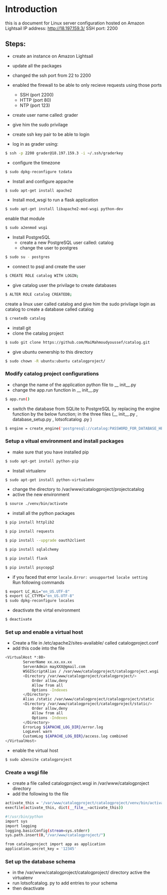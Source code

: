 # Introduction 

this is a document for Linux server configuration hosted on Amazon Lightsail
IP address: http://18.197.159.3/
SSH port: 2200 

## Steps: 
- create an instance on Amazon Lightsail
- update all the packages
- changed the ssh port from 22 to 2200 
- enabled the firewall to be able to only recieve requests using those ports
    - SSH (port 2200)
    - HTTP (port 80)
    - NTP (port 123)

- create user name called: grader 
- give him the sudo privilage 
- create ssh key pair to be able to login 
- log in as grader using:
```sh
$ ssh -p 2200 grader@18.197.159.3 -i ~/.ssh/graderkey
```
- configure the timezone 
```sh
$ sudo dpkg-reconfigure tzdata
```
- Install and configure appache 
```sh
$ sudo apt-get install apache2
```
- Install mod_wsgi to run a flask application 
```sh
$ sudo apt-get install libapache2-mod-wsgi python-dev
```
enable that module 
```sh
$ sudo a2enmod wsgi
```
- Install PostgreSQL
    - create a new PostgreSQL user called: catalog 
    - change the user to postgres
```sh
$ sudo su - postgres
```

- connect to psql and create the user 

```sh
$ CREATE ROLE catalog WITH LOGIN;
```
- give catalog user the privilage to create databases 
```sh
$ ALTER ROLE catalog CREATEDB;
```
create a linux user called catalog and give him the sudo privilage
login as catalog to create a database called catalog 
```sh
$ createdb catalog
```
- install git 
- clone the catalog project 
 ```sh
$ sudo git clone https://github.com/MaiMahmoudyoussef/catalog.git 
```
- give ubuntu ownership to this directory 
 ```sh
$ sudo chown -R ubuntu:ubuntu catalogproject/ 
```
### Modify catalog project configurations 
- change the name of the application python file to  __ init__.py
- change the app.run function in  __ init__.py  
 ```sh
$ app.run()
```
- switch the database from SQLite to PostgreSQL by replacing the engine function by the below function; in the three files (__ init__.py , database_setup.py ,  lotsofcatalog .py )
 ```sh
$ engine = create_engine('postgresql://catalog:PASSWORD_FOR_DATABASE_HERE@localhost/catalog')
```
### Setup a vitual environment and install packages
- make sure that you have installed pip
 ```sh
$ sudo apt-get install python-pip
```
- Install virtualenv
 ```sh
$ sudo apt-get install python-virtualenv
```
- change the directory to  /var/www/catalogproject/projectcatalog
- active the new environment
 ```sh
$ source ./venv/bin/activate
```
- install all the python packages
 ```sh
$ pip install httplib2

$ pip install requests

$ pip install --upgrade oauth2client

$ pip install sqlalchemy

$ pip install flask

$ pip install psycopg2
```
- if you faced that error `locale.Error: unsupported locale setting`  
Run following commands
 ```sh
$ export LC_ALL="en_US.UTF-8"
$ export LC_CTYPE="en_US.UTF-8"
$ sudo dpkg-reconfigure locales
```
- deactivate the virtal environment  
```sh
$ deactivate
```
### Set up and enable a virtual host
- Create a file in /etc/apache2/sites-available/ called catalogproject.conf
- add this code into the file 
```sh
<VirtualHost *:80>
		ServerName xx.xx.xx.xx
		ServerAdmin mayXXX@gmail.com
		WSGIScriptAlias / /var/www/catalogproject/catalogproject.wsgi
		<Directory /var/www/catalogproject/catalogproject/>
			Order allow,deny
			Allow from all
			Options -Indexes
		</Directory>
		Alias /static /var/www/catalogproject/catalogproject/static
		<Directory /var/www/catalogproject/catalogproject/static/>
			Order allow,deny
			Allow from all
			Options -Indexes
		</Directory>
		ErrorLog ${APACHE_LOG_DIR}/error.log
		LogLevel warn
		CustomLog ${APACHE_LOG_DIR}/access.log combined
</VirtualHost>
```
- enable the virtual host
```sh
$ sudo a2ensite catalogproject
```
### Create a wsgi file 
- create a file called catalogproject.wsgi in /var/www/catalogproject directory 
- add the following to the file 
```sh
activate_this = '/var/www/catalogproject/catalogproject/venv/bin/activate_this.py'
execfile(activate_this, dict(__file__=activate_this))

#!/usr/bin/python
import sys
import logging
logging.basicConfig(stream=sys.stderr)
sys.path.insert(0,"/var/www/catalogproject/")

from catalogproject import app as application
application.secret_key = '12345'
```
### Set up the database schema
- in the /var/www/catalogproject/catalogproject/ directory active the virtualenv
- run lotsofcatalog. py to add entries to your schema 
- then deactivate 

